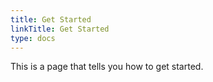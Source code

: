 ```yaml
---
title: Get Started
linkTitle: Get Started
type: docs
---
```


This is a page that tells you how to get started.